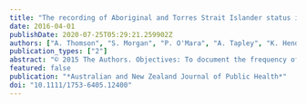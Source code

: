 ```yaml
---
title: "The recording of Aboriginal and Torres Strait Islander status in general practice clinical records: A cross-sectional study"
date: 2016-04-01
publishDate: 2020-07-25T05:29:21.259902Z
authors: ["A. Thomson", "S. Morgan", "P. O'Mara", "A. Tapley", "K. Henderson", "M. Van Driel", "C. Oldmeadow", "J. Ball", "J. Scott", "N. Spike", "L. McArthur", "P. Magin"]
publication_types: ["2"]
abstract: "© 2015 The Authors. Objectives: To document the frequency of recording of Aboriginal and Torres Strait Islander status in general practice (GP) clinical records and to establish associations of this recording. Methods: Cross-sectional analysis of recording of patients' Aboriginal and Torres Strait Islander status in GP clinical records from GP training practices in four Australian states. Results: Of the 9,704 clinical records examined, the patients' Aboriginal and Torres Strait Islander status had been documented in 5,165 (53.2%). Higher rates of recording were associated with older patient age, practices outside a major city, patients who were not new to the practice and the patient being Aboriginal and Torres Strait Islander. In encounters with Aboriginal and Torres Strait Islander patients, the patient's status had been documented in 82% of records. Those attending larger practices were less likely to have had their status recorded. Conclusions: This is the first report of Aboriginal and Torres Strait Islander status recording in GP clinical records. Almost 20% of Aboriginal and Torres Strait Islander patients did not have their status recorded in the clinical record, with indications that recording may be unsystematic. Implications: Our findings reinforce the need for a systematic approach to identification of Aboriginal and Torres Strait Islander status in general practice and will inform policy and practice in this important area."
featured: false
publication: "*Australian and New Zealand Journal of Public Health*"
doi: "10.1111/1753-6405.12400"
---
```


